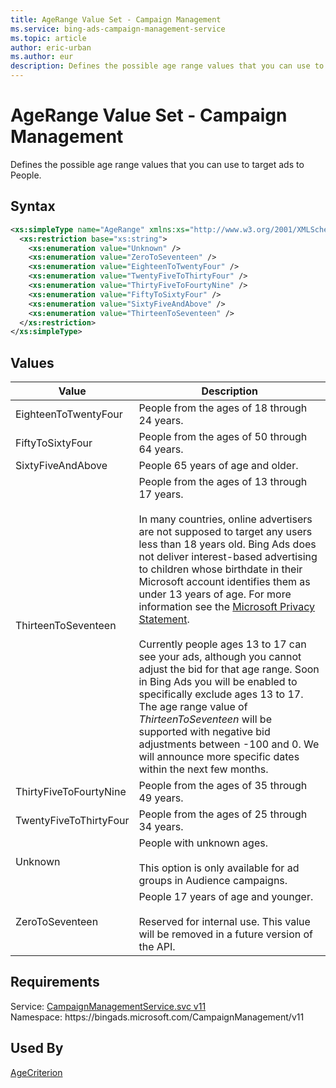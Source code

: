 ```yaml
---
title: AgeRange Value Set - Campaign Management
ms.service: bing-ads-campaign-management-service
ms.topic: article
author: eric-urban
ms.author: eur
description: Defines the possible age range values that you can use to target ads to People.
---
```

# AgeRange Value Set - Campaign Management
Defines the possible age range values that you can use to target ads to People.

## Syntax
```xml
<xs:simpleType name="AgeRange" xmlns:xs="http://www.w3.org/2001/XMLSchema">
  <xs:restriction base="xs:string">
    <xs:enumeration value="Unknown" />
    <xs:enumeration value="ZeroToSeventeen" />
    <xs:enumeration value="EighteenToTwentyFour" />
    <xs:enumeration value="TwentyFiveToThirtyFour" />
    <xs:enumeration value="ThirtyFiveToFourtyNine" />
    <xs:enumeration value="FiftyToSixtyFour" />
    <xs:enumeration value="SixtyFiveAndAbove" />
    <xs:enumeration value="ThirteenToSeventeen" />
  </xs:restriction>
</xs:simpleType>
```

## <a name="values"></a>Values

|Value|Description|
|-----------|---------------|
|<a name="eighteentotwentyfour"></a>EighteenToTwentyFour|People from the ages of 18 through 24 years.|
|<a name="fiftytosixtyfour"></a>FiftyToSixtyFour|People from the ages of 50 through 64 years.|
|<a name="sixtyfiveandabove"></a>SixtyFiveAndAbove|People 65 years of age and older.|
|<a name="thirteentoseventeen"></a>ThirteenToSeventeen|People from the ages of 13 through 17 years.<br/><br/>In many countries, online advertisers are not supposed to target any users less than 18 years old. Bing Ads does not deliver interest-based advertising to children whose birthdate in their Microsoft account identifies them as under 13 years of age. For more information see the [Microsoft Privacy Statement](https://privacy.microsoft.com/privacystatement).<br/><br/>Currently people ages 13 to 17 can see your ads, although you cannot adjust the bid for that age range. Soon in Bing Ads you will be enabled to specifically exclude ages 13 to 17. The age range value of *ThirteenToSeventeen* will be supported with negative bid adjustments between -100 and 0. We will announce more specific dates within the next few months.|
|<a name="thirtyfivetofourtynine"></a>ThirtyFiveToFourtyNine|People from the ages of 35 through 49 years.|
|<a name="twentyfivetothirtyfour"></a>TwentyFiveToThirtyFour|People from the ages of 25 through 34 years.|
|<a name="unknown"></a>Unknown|People with unknown ages.<br/><br/>This option is only available for ad groups in Audience campaigns.|
|<a name="zerotoseventeen"></a>ZeroToSeventeen|People 17 years of age and younger.<br/><br/> Reserved for internal use. This value will be removed in a future version of the API.|

## Requirements
Service: [CampaignManagementService.svc v11](https://campaign.api.bingads.microsoft.com/Api/Advertiser/CampaignManagement/v11/CampaignManagementService.svc)  
Namespace: https\://bingads.microsoft.com/CampaignManagement/v11  

## Used By
[AgeCriterion](agecriterion.md)  
